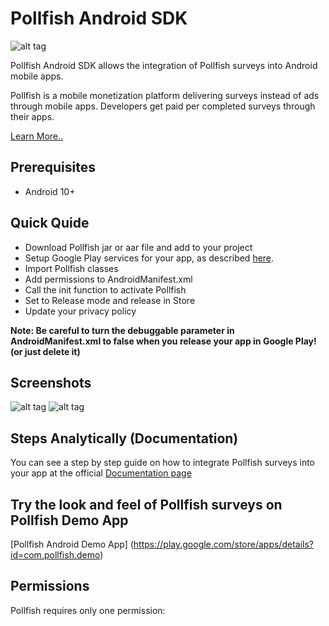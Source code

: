 # Pollfish Android SDK

![alt tag](https://www.pollfish.com/img/logoHome.png)

Pollfish Android SDK allows the integration of Pollfish surveys into Android mobile apps. 

Pollfish is a mobile monetization platform delivering surveys instead of ads through mobile apps. Developers get paid per completed surveys through their apps.

[Learn More..](http://www.pollfish.com/monetize)

## Prerequisites

*	Android 10+ 

## Quick Quide

* Download Pollfish jar or aar file and add to your project
* Setup Google Play services for your app, as described [here](https://developer.android.com/google/play-services/setup.html).
* Import Pollfish classes
* Add permissions to AndroidManifest.xml
* Call the init function to activate Pollfish
* Set to Release mode and release in Store
* Update your privacy policy

**Note: Be careful to turn the debuggable parameter in AndroidManifest.xml to false when you release your app in Google Play! (or just delete it)**

## Screenshots

![alt tag](https://storage.googleapis.com/pollfish_production/sdk/Android/playful_1.png)
![alt tag](https://storage.googleapis.com/pollfish_production/sdk/Android/playful_2.png)

## Steps Analytically (Documentation)

You can see a step by step guide on how to integrate Pollfish surveys into your app at the official [Documentation page](http://www.pollfish.com/android)

## Try the look and feel of Pollfish surveys on Pollfish Demo App

[Pollfish Android Demo App] (https://play.google.com/store/apps/details?id=com.pollfish.demo)

## Permissions

Pollfish requires only one permission:

